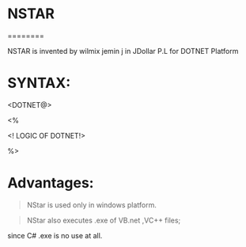 # NSTAR
========

NSTAR  is  invented by  wilmix   jemin  j  in   JDollar P.L  for   DOTNET Platform



SYNTAX:
=======

<DOTNET>

<DOTNET@>

<%

<! LOGIC  OF DOTNET!>




%>

</DOTNET>



Advantages:
============

> NStar  is   used only  in windows  platform.

> NStar  also  executes  .exe of  VB.net ,VC++ files;

since  C# .exe  is no use  at all.

